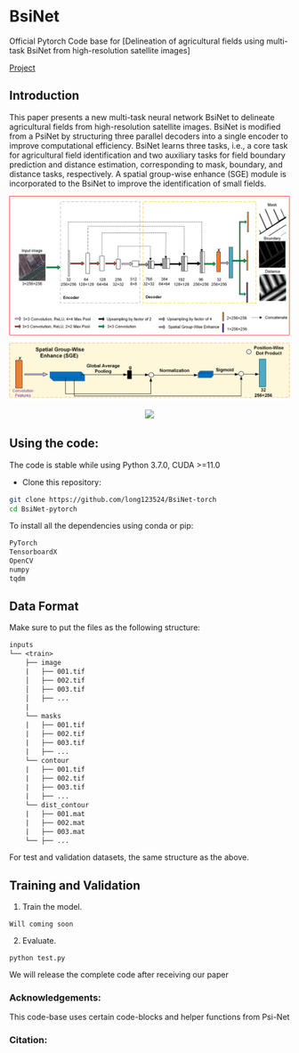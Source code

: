 # BsiNet

Official Pytorch Code base for [Delineation of agricultural fields using multi-task BsiNet from high-resolution satellite images]

[Project](https://github.com/long123524/BsiNet-torch)

## Introduction

This paper presents a new multi-task neural network BsiNet to delineate agricultural fields from high-resolution satellite images. BsiNet is modified from a PsiNet by structuring three parallel decoders into a single encoder to improve computational efficiency. BsiNet learns three tasks, i.e., a core task for agricultural field identification and two auxiliary tasks for field boundary prediction and distance estimation, corresponding to mask, boundary, and distance tasks, respectively. A spatial group-wise enhance (SGE) module is incorporated to the BsiNet to improve the identification of small fields.

<p align="center">
  <img src="imgs/BsiNet.png" width="800"/>
</p>

<p align="center">
  <img src="imgs/comparison.png" width="800"/>
</p>




## Using the code:

The code is stable while using Python 3.7.0, CUDA >=11.0

- Clone this repository:
```bash
git clone https://github.com/long123524/BsiNet-torch
cd BsiNet-pytorch
```

To install all the dependencies using conda or pip:

```
PyTorch
TensorboardX
OpenCV
numpy
tqdm
```

## Data Format

Make sure to put the files as the following structure:

```
inputs
└── <train>
    ├── image
    |   ├── 001.tif
    │   ├── 002.tif
    │   ├── 003.tif
    │   ├── ...
    |
    └── masks
    |   ├── 001.tif
    |   ├── 002.tif
    |   ├── 003.tif
    |   ├── ...
    └── contour
    |   ├── 001.tif
    |   ├── 002.tif
    |   ├── 003.tif
    |   ├── ...
    └── dist_contour
    |   ├── 001.mat
    |   ├── 002.mat
    |   ├── 003.mat
    └── ├── ...
```

For test and validation datasets, the same structure as the above.

## Training and Validation

1. Train the model.
```
Will coming soon
```
2. Evaluate.
```
python test.py 
```
We will release  the complete code after receiving our paper

### Acknowledgements:

This code-base uses certain code-blocks and helper functions from Psi-Net


### Citation:
```

```
